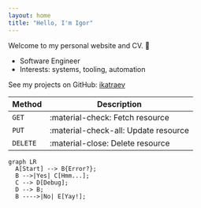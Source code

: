 ```yaml
---
layout: home
title: "Hello, I'm Igor"
---
```


Welcome to my personal website and CV. :wave:

- Software Engineer
- Interests: systems, tooling, automation

See my projects on GitHub: [ikatraev](https://github.com/ikatraev)

| Method   | Description                          |
|----------|--------------------------------------|
| `GET`    | :material-check:     Fetch resource  |
| `PUT`    | :material-check-all: Update resource |
| `DELETE` | :material-close:     Delete resource |

``` mermaid
graph LR
  A[Start] --> B{Error?};
  B -->|Yes| C[Hmm...];
  C --> D[Debug];
  D --> B;
  B ---->|No| E[Yay!];
```